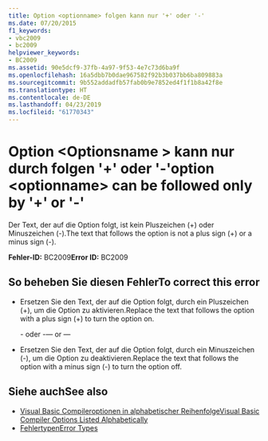 ```yaml
---
title: Option <optionname> folgen kann nur '+' oder '-'
ms.date: 07/20/2015
f1_keywords:
- vbc2009
- bc2009
helpviewer_keywords:
- BC2009
ms.assetid: 90e5dcf9-37fb-4a97-9f53-4e7c73d6ba9f
ms.openlocfilehash: 16a5dbb7b0dae967582f92b3b037bb6ba809883a
ms.sourcegitcommit: 9b552addadfb57fab0b9e7852ed4f1f1b8a42f8e
ms.translationtype: HT
ms.contentlocale: de-DE
ms.lasthandoff: 04/23/2019
ms.locfileid: "61770343"
---
```

# <a name="option-optionname-can-be-followed-only-by--or--"></a><span data-ttu-id="8a01d-102">Option \<Optionsname > kann nur durch folgen '+' oder '-'</span><span class="sxs-lookup"><span data-stu-id="8a01d-102">option \<optionname> can be followed only by '+' or '-'</span></span>
<span data-ttu-id="8a01d-103">Der Text, der auf die Option folgt, ist kein Pluszeichen (+) oder Minuszeichen (-).</span><span class="sxs-lookup"><span data-stu-id="8a01d-103">The text that follows the option is not a plus sign (+) or a minus sign (-).</span></span>  
  
 <span data-ttu-id="8a01d-104">**Fehler-ID:** BC2009</span><span class="sxs-lookup"><span data-stu-id="8a01d-104">**Error ID:** BC2009</span></span>  
  
## <a name="to-correct-this-error"></a><span data-ttu-id="8a01d-105">So beheben Sie diesen Fehler</span><span class="sxs-lookup"><span data-stu-id="8a01d-105">To correct this error</span></span>  
  
- <span data-ttu-id="8a01d-106">Ersetzen Sie den Text, der auf die Option folgt, durch ein Pluszeichen (+), um die Option zu aktivieren.</span><span class="sxs-lookup"><span data-stu-id="8a01d-106">Replace the text that follows the option with a plus sign (+) to turn the option on.</span></span>  
  
     <span data-ttu-id="8a01d-107">- oder -</span><span class="sxs-lookup"><span data-stu-id="8a01d-107">— or —</span></span>  
  
- <span data-ttu-id="8a01d-108">Ersetzen Sie den Text, der auf die Option folgt, durch ein Minuszeichen (-), um die Option zu deaktivieren.</span><span class="sxs-lookup"><span data-stu-id="8a01d-108">Replace the text that follows the option with a minus sign (-) to turn the option off.</span></span>  
  
## <a name="see-also"></a><span data-ttu-id="8a01d-109">Siehe auch</span><span class="sxs-lookup"><span data-stu-id="8a01d-109">See also</span></span>

- [<span data-ttu-id="8a01d-110">Visual Basic Compileroptionen in alphabetischer Reihenfolge</span><span class="sxs-lookup"><span data-stu-id="8a01d-110">Visual Basic Compiler Options Listed Alphabetically</span></span>](../../visual-basic/reference/command-line-compiler/compiler-options-listed-alphabetically.md)
- [<span data-ttu-id="8a01d-111">Fehlertypen</span><span class="sxs-lookup"><span data-stu-id="8a01d-111">Error Types</span></span>](../../visual-basic/programming-guide/language-features/error-types.md)
